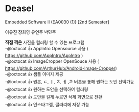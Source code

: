 # Deasel

Embedded Software II (EA0030 (1)) [2nd Semester]

이유진 장희영 유연주 박민주
  
  
  
**직접 찍은** 사진을 컬러링 할 수 있는 프로그램  
-@octocat :+1: AppIntro Opensource 사용 ( https://github.com/AppIntro/AppIntro )  
-@octocat :+1: ImageCropper OpenSouce 사용 ( https://github.com/ArthurHub/Android-Image-Cropper)  
-@octocat :+1: 샘플 이미지 제공  
-@octocat :+1: 원본, ㄷ, ㅣ, ㅈ, ㅔ ,ㄹ 버튼을 통해 원하는 도안 선택가능  
-@octocat :+1: 원하는 도안을 선택하여 컬러링  
-@octocat :+1: 도안을 길게 누르면 삭제 화면으로 전환  
-@octocat :+1: 인스타그램, 갤러리에 저장 가능   
